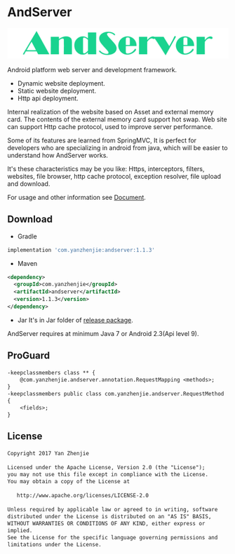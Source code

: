 # AndServer
![Logo](/image/logo.png)

Android platform web server and development framework.  

* Dynamic website deployment.
* Static website deployment.
* Http api deployment.

Internal realization of the website based on Asset and external memory card. The contents of the external memory card support hot swap. Web site can support Http cache protocol, used to improve server performance.  

Some of its features are learned from SpringMVC, It is perfect for developers who are specializing in android from java, which will be easier to understand how AndServer works.  

It's these characteristics may be you like: Https, interceptors, filters, websites, file browser, http cache protocol, exception resolver, file upload and download.  

For usage and other information see [Document](http://yanzhenjie.github.io/AndServer).  

## Download
* Gradle
```groovy
implementation 'com.yanzhenjie:andserver:1.1.3'
```

* Maven
```xml
<dependency>
  <groupId>com.yanzhenjie</groupId>
  <artifactId>andserver</artifactId>
  <version>1.1.3</version>
</dependency>
```

* Jar
It's in Jar folder of [release package](https://github.com/yanzhenjie/AndServer/releases/tag/1.1.3).  

AndServer requires at minimum Java 7 or Android 2.3(Api level 9).

## ProGuard
```
-keepclassmembers class ** {
    @com.yanzhenjie.andserver.annotation.RequestMapping <methods>;
}
-keepclassmembers public class com.yanzhenjie.andserver.RequestMethod {
    <fields>;
}
```

## License
```text
Copyright 2017 Yan Zhenjie

Licensed under the Apache License, Version 2.0 (the "License");
you may not use this file except in compliance with the License.
You may obtain a copy of the License at

   http://www.apache.org/licenses/LICENSE-2.0

Unless required by applicable law or agreed to in writing, software
distributed under the License is distributed on an "AS IS" BASIS,
WITHOUT WARRANTIES OR CONDITIONS OF ANY KIND, either express or implied.
See the License for the specific language governing permissions and
limitations under the License.
```